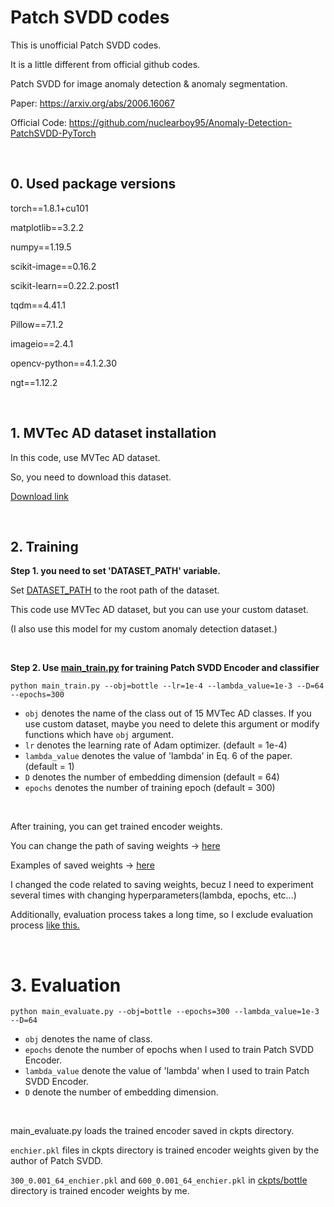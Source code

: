 # Patch SVDD codes

This is unofficial Patch SVDD codes. 

It is a little different from official github codes.

Patch SVDD for image anomaly detection & anomaly segmentation.

Paper: https://arxiv.org/abs/2006.16067

Official Code: https://github.com/nuclearboy95/Anomaly-Detection-PatchSVDD-PyTorch

<br/>

## 0. Used package versions

torch==1.8.1+cu101

matplotlib==3.2.2

numpy==1.19.5

scikit-image==0.16.2

scikit-learn==0.22.2.post1

tqdm==4.41.1

Pillow==7.1.2

imageio==2.4.1

opencv-python==4.1.2.30

ngt==1.12.2

<br/>

## 1. MVTec AD dataset installation

In this code, use MVTec AD dataset.

So, you need to download this dataset.

[Download link](https://www.mvtec.com/company/research/datasets/mvtec-ad/) 

<br/>

## 2. Training

**Step 1. you need to set 'DATASET_PATH' variable.**

Set [DATASET_PATH](https://github.com/PeterKim1/paper_code_review/blob/master/10.%20Patch%20SVDD/codes/mvtecad.py#L8) to the root path of the dataset.

This code use MVTec AD dataset, but you can use your custom dataset. 

(I also use this model for my custom anomaly detection dataset.)

<br/>

**Step 2. Use [main_train.py](https://github.com/PeterKim1/paper_code_review/blob/master/10.%20Patch%20SVDD/main_train.py) for training Patch SVDD Encoder and classifier**

```
python main_train.py --obj=bottle --lr=1e-4 --lambda_value=1e-3 --D=64 --epochs=300
```

* `obj` denotes the name of the class out of 15 MVTec AD classes. 
  If you use custom dataset, maybe you need to delete this argument or modify functions which have `obj` argument.
* `lr` denotes the learning rate of Adam optimizer. (default = 1e-4)
* `lambda_value` denotes the value of 'lambda' in Eq. 6 of the paper. (default = 1)
* `D` denotes the number of embedding dimension (default = 64)
* `epochs` denotes the number of training epoch (default = 300)

<br/>

After training, you can get trained encoder weights. 

You can change the path of saving weights ->  [here](https://github.com/PeterKim1/paper_code_review/blob/master/10.%20Patch%20SVDD/codes/networks.py#L172)

Examples of saved weights ->   [here](https://github.com/PeterKim1/paper_code_review/tree/master/10.%20Patch%20SVDD/ckpts/bottle)

I changed the code related to saving weights, becuz I need to experiment several times with changing hyperparameters(lambda, epochs, etc...)

Additionally, evaluation process takes a long time, so I exclude evaluation process [like this.](https://github.com/PeterKim1/paper_code_review/blob/master/10.%20Patch%20SVDD/main_train.py#L110)

<br/>

# 3. Evaluation

```
python main_evaluate.py --obj=bottle --epochs=300 --lambda_value=1e-3 --D=64
```

* `obj` denotes the name of class.
* `epochs` denote the number of epochs when I used to train Patch SVDD Encoder.
* `lambda_value` denote the value of 'lambda' when I used to train Patch SVDD Encoder.
* `D` denote the number of embedding dimension.

<br/>

main_evaluate.py loads the trained encoder saved in ckpts directory.

`enchier.pkl` files in ckpts directory is trained encoder weights given by the author of Patch SVDD.

`300_0.001_64_enchier.pkl` and `600_0.001_64_enchier.pkl` in [ckpts/bottle](https://github.com/PeterKim1/paper_code_review/tree/master/10.%20Patch%20SVDD/ckpts/bottle) directory is trained encoder weights by me. 








